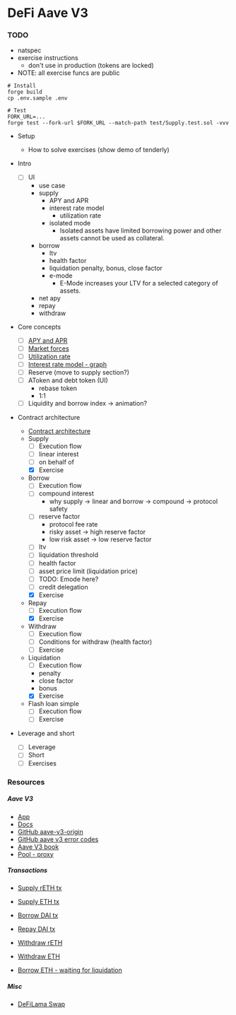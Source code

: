 # DeFi Aave V3

### TODO

- natspec
- exercise instructions
  - don't use in production (tokens are locked)
- NOTE: all exercise funcs are public

```shell
# Install
forge build
cp .env.sample .env

# Test
FORK_URL=...
forge test --fork-url $FORK_URL --match-path test/Supply.test.sol -vvv
```

- Setup

  - How to solve exercises (show demo of tenderly)

- Intro
  - [ ] UI
    - use case
    - supply
      - APY and APR
      - interest rate model
        - utilization rate
      - isolated mode
        - Isolated assets have limited borrowing power and other assets cannot be used as collateral.
    - borrow
      - ltv
      - health factor
      - liquidation penalty, bonus, close factor
      - e-mode
        - E-Mode increases your LTV for a selected category of assets.
    - net apy
    - repay
    - withdraw
- Core concepts
  - [ ] [APY and APR](./notes/apr-apy.png)
  - [ ] [Market forces](./notes/market-forces.png)
  - [ ] [Utilization rate](./notes/utilization-rate.png)
  - [ ] [Interest rate model - graph](https://www.desmos.com/calculator/2pfuulkndt)
  - [ ] Reserve (move to supply section?)
  - [ ] AToken and debt token (UI)
    - rebase token
    - 1:1
  - [ ] Liquidity and borrow index -> animation?
- Contract architecture
  - [Contract architecture](./notes/arc.png)
  - Supply
    - [ ] Execution flow
    - [ ] linear interest
    - [ ] on behalf of
    - [x] Exercise
  - Borrow
    - [ ] Execution flow
    - [ ] compound interest
      - why supply -> linear and borrow -> compound -> protocol safety
    - [ ] reserve factor
      - protocol fee rate
      - risky asset -> high reserve factor
      - low risk asset -> low reserve factor
    - [ ] ltv
    - [ ] liquidation threshold
    - [ ] health factor
    - [ ] asset price limit (liquidation price)
    - [ ] TODO: Emode here?
    - [ ] credit delegation
    - [x] Exercise
  - Repay
    - [ ] Execution flow
    - [x] Exercise
  - Withdraw
    - [ ] Execution flow
    - [ ] Conditions for withdraw (health factor)
    - [ ] Exercise
  - Liquidation
    - [ ] Execution flow
    - penalty
    - close factor
    - bonus
    - [x] Exercise
  - Flash loan simple
    - [ ] Execution flow
    - [ ] Exercise
- Leverage and short
  - [ ] Leverage
  - [ ] Short
  - [ ] Exercises

### Resources

##### Aave V3

- [App](https://app.aave.com/)
- [Docs](https://aave.com/docs)
- [GitHub aave-v3-origin](https://github.com/aave-dao/aave-v3-origin)
- [GitHub aave v3 error codes](https://github.com/aave/aave-v3-core/blob/master/contracts/protocol/libraries/helpers/Errors.sol)
- [Aave V3 book](https://calnix.gitbook.io/aave-book)
- [Pool - proxy](https://etherscan.io/address/0x87870Bca3F3fD6335C3F4ce8392D69350B4fA4E2)

##### Transactions

- [Supply rETH tx](https://etherscan.io/tx/0xc1120138b3aa3dc6a49ef7e84ecd17530c273e2442f83e47025d819d9a700743)
- [Supply ETH tx](https://etherscan.io/tx/0x21de14e5c58b9431a70b780893d01f0b82f07a0495d851d97fc0e85c64887610)
- [Borrow DAI tx](https://etherscan.io/tx/0x5e4deab9462bec720f883522d306ec306959cb3ae1ec2eaf0d55477eed01b5a4)
- [Repay DAI tx](https://etherscan.io/tx/0x1145e9815060164ef9234bdbc6d88db97ac5dda7b1e30732dc981145604e0373)
- [Withdraw rETH](https://etherscan.io/tx/0x7442ab56bfe90a189516f44846b93d25aa0dde3bbfba935429ac561ab34bc575)
- [Withdraw ETH](https://etherscan.io/tx/0x748e56cfaa10b6d629bd06badfdf83b337956e640523bbb1805901e11915c517)

- [Borrow ETH - waiting for liquidation](https://etherscan.io/tx/0xfe4b17b089b50bf9c2b00561061b4205e72bf9695c63e7fde31d54f299b9392f)

##### Misc

- [DeFiLama Swap](https://swap.defillama.com/)
